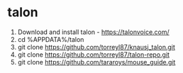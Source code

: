 # talon

1. Download and install talon - https://talonvoice.com/
2. cd %APPDATA%/talon
3. git clone https://github.com/torreyl87/knausj_talon.git
4. git clone https://github.com/torreyl87/talon-repo.git
5. git clone https://github.com/tararoys/mouse_guide.git
